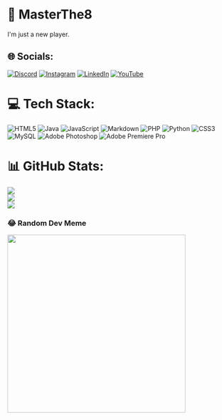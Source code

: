 # 💫 MasterThe8
I'm just a new player.


## 🌐 Socials:
[![Discord](https://img.shields.io/badge/Discord-%237289DA.svg?logo=discord&logoColor=white)](https://discord.gg/MasterThe8#9760) [![Instagram](https://img.shields.io/badge/Instagram-%23E4405F.svg?logo=Instagram&logoColor=white)](https://instagram.com/gufar_0o0) [![LinkedIn](https://img.shields.io/badge/LinkedIn-%230077B5.svg?logo=linkedin&logoColor=white)](https://linkedin.com/in/ghifary-ahada-azra-3b57552b2) [![YouTube](https://img.shields.io/badge/YouTube-%23FF0000.svg?logo=YouTube&logoColor=white)](https://youtube.com/@UC0gxqkMfnuexWMzc1Cv3SkQ) 

# 💻 Tech Stack:
![HTML5](https://img.shields.io/badge/html5-%23E34F26.svg?style=for-the-badge&logo=html5&logoColor=white) ![Java](https://img.shields.io/badge/java-%23ED8B00.svg?style=for-the-badge&logo=openjdk&logoColor=white) ![JavaScript](https://img.shields.io/badge/javascript-%23323330.svg?style=for-the-badge&logo=javascript&logoColor=%23F7DF1E) ![Markdown](https://img.shields.io/badge/markdown-%23000000.svg?style=for-the-badge&logo=markdown&logoColor=white) ![PHP](https://img.shields.io/badge/php-%23777BB4.svg?style=for-the-badge&logo=php&logoColor=white) ![Python](https://img.shields.io/badge/python-3670A0?style=for-the-badge&logo=python&logoColor=ffdd54) ![CSS3](https://img.shields.io/badge/css3-%231572B6.svg?style=for-the-badge&logo=css3&logoColor=white) ![MySQL](https://img.shields.io/badge/mysql-%2300000f.svg?style=for-the-badge&logo=mysql&logoColor=white) ![Adobe Photoshop](https://img.shields.io/badge/adobe%20photoshop-%2331A8FF.svg?style=for-the-badge&logo=adobe%20photoshop&logoColor=white) ![Adobe Premiere Pro](https://img.shields.io/badge/Adobe%20Premiere%20Pro-9999FF.svg?style=for-the-badge&logo=Adobe%20Premiere%20Pro&logoColor=white)
# 📊 GitHub Stats:
![](https://github-readme-stats.vercel.app/api?username=MasterThe8&theme=dark&hide_border=false&include_all_commits=true&count_private=true)<br/>
![](https://github-readme-streak-stats.herokuapp.com/?user=MasterThe8&theme=dark&hide_border=false)<br/>
![](https://github-readme-stats.vercel.app/api/top-langs/?username=MasterThe8&theme=dark&hide_border=false&include_all_commits=true&count_private=true&layout=compact)

### 😂 Random Dev Meme
<img src='https://randommeme-five.vercel.app/' style="height: 400px;"/>
